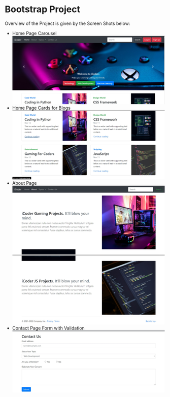 # Bootstrap Project

Overview of the Project is given by the Screen Shots below:

<ul>
<li>Home Page Carousel</li>

<img src="https://github.com/h652-ui/Bootstrap/blob/master/Screen%20Shots/1.jpg">

<li>Home Page Cards for Blogs</li>

<img src="https://github.com/h652-ui/Bootstrap/blob/master/Screen%20Shots/2.jpg">

<li>About Page</li>

<img src="https://github.com/h652-ui/Bootstrap/blob/master/Screen%20Shots/3.jpg">

<img src="https://github.com/h652-ui/Bootstrap/blob/master/Screen%20Shots/4.jpg">

<li>Contact Page Form with Validation</li>
<img src="https://github.com/h652-ui/Bootstrap/blob/master/Screen%20Shots/5.jpg">
</ul>